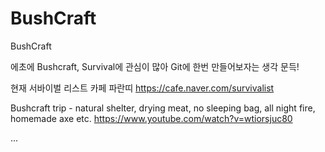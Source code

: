 # BushCraft
BushCraft

에초에 Bushcraft, Survival에 관심이 많아 Git에 한번 만들어보자는 생각 문득!

현재 서바이벌 리스트 카페 파란띠  https://cafe.naver.com/survivalist 

Bushcraft trip - natural shelter, drying meat, no sleeping bag, all night fire, homemade axe etc.
https://www.youtube.com/watch?v=wtiorsjuc80

 



...
